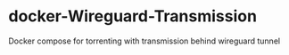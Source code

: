# docker-Wireguard-Transmission
Docker compose for torrenting with transmission behind wireguard tunnel
